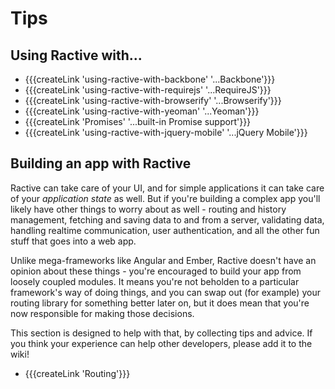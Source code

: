 # Tips

Using Ractive with...
---------------------

* {{{createLink 'using-ractive-with-backbone' '...Backbone'}}}
* {{{createLink 'using-ractive-with-requirejs' '...RequireJS'}}}
* {{{createLink 'using-ractive-with-browserify' '...Browserify'}}}
* {{{createLink 'using-ractive-with-yeoman' '...Yeoman'}}}
* {{{createLink 'Promises' '...built-in Promise support'}}}
* {{{createLink 'using-ractive-with-jquery-mobile' '...jQuery Mobile'}}}
<!-- TODO * [...Underscore (and other utility libraries)](using-ractive-with-underscore) -->

Building an app with Ractive
----------------------------

Ractive can take care of your UI, and for simple applications it can take care of your *application state* as well. But if you're building a complex app you'll likely have other things to worry about as well - routing and history management, fetching and saving data to and from a server, validating data, handling realtime communication, user authentication, and all the other fun stuff that goes into a web app.

Unlike mega-frameworks like Angular and Ember, Ractive doesn't have an opinion about these things - you're encouraged to build your app from loosely coupled modules. It means you're not beholden to a particular framework's way of doing things, and you can swap out (for example) your routing library for something better later on, but it does mean that you're now responsible for making those decisions.

This section is designed to help with that, by collecting tips and advice. If you think your experience can help other developers, please add it to the wiki!

* {{{createLink 'Routing'}}}
